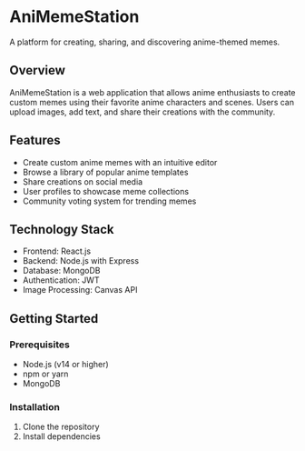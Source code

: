 # AniMemeStation

A platform for creating, sharing, and discovering anime-themed memes.

## Overview

AniMemeStation is a web application that allows anime enthusiasts to create custom memes using their favorite anime characters and scenes. Users can upload images, add text, and share their creations with the community.

## Features

- Create custom anime memes with an intuitive editor
- Browse a library of popular anime templates
- Share creations on social media
- User profiles to showcase meme collections
- Community voting system for trending memes

## Technology Stack

- Frontend: React.js
- Backend: Node.js with Express
- Database: MongoDB
- Authentication: JWT
- Image Processing: Canvas API

## Getting Started

### Prerequisites

- Node.js (v14 or higher)
- npm or yarn
- MongoDB

### Installation

1. Clone the repository
2. Install dependencies